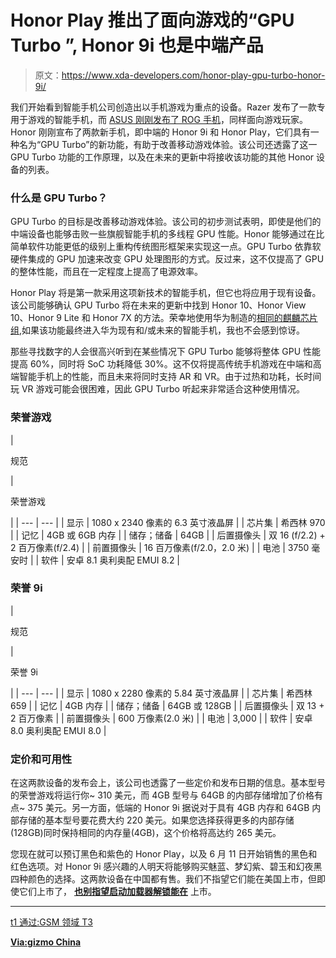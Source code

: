 # Honor Play 推出了面向游戏的“GPU Turbo ”, Honor 9i 也是中端产品

> 原文：<https://www.xda-developers.com/honor-play-gpu-turbo-honor-9i/>

我们开始看到智能手机公司创造出以手机游戏为重点的设备。Razer 发布了一款专用于游戏的智能手机，而 [ASUS 刚刚发布了 ROG 手机](https://www.xda-developers.com/asus-rog-phone-gaming-phone-announced/)，同样面向游戏玩家。Honor 刚刚宣布了两款新手机，即中端的 Honor 9i 和 Honor Play，它们具有一种名为“GPU Turbo”的新功能，有助于改善移动游戏体验。该公司还透露了这一 GPU Turbo 功能的工作原理，以及在未来的更新中将接收该功能的其他 Honor 设备的列表。

### 什么是 GPU Turbo？

GPU Turbo 的目标是改善移动游戏体验。该公司的初步测试表明，即使是他们的中端设备也能够击败一些旗舰智能手机的多线程 GPU 性能。Honor 能够通过在比简单软件功能更低的级别上重构传统图形框架来实现这一点。GPU Turbo 依靠软硬件集成的 GPU 加速来改变 GPU 处理图形的方式。反过来，这不仅提高了 GPU 的整体性能，而且在一定程度上提高了电源效率。

Honor Play 将是第一款采用这项新技术的智能手机，但它也将应用于现有设备。该公司能够确认 GPU Turbo 将在未来的更新中找到 Honor 10、Honor View 10、Honor 9 Lite 和 Honor 7X 的方法。荣幸地使用华为制造的[相同的麒麟芯片组](https://www.xda-developers.com/kirin-670-huawei-npu-mid-range/),如果该功能最终进入华为现有和/或未来的智能手机，我也不会感到惊讶。

那些寻找数字的人会很高兴听到在某些情况下 GPU Turbo 能够将整体 GPU 性能提高 60%，同时将 SoC 功耗降低 30%。这不仅将提高传统手机游戏在中端和高端智能手机上的性能，而且未来将同时支持 AR 和 VR。由于过热和功耗，长时间玩 VR 游戏可能会很困难，因此 GPU Turbo 听起来非常适合这种使用情况。

### 荣誉游戏

| 

规范

 | 

荣誉游戏

 |
| --- | --- |
| 显示 | 1080 x 2340 像素的 6.3 英寸液晶屏 |
| 芯片集 | 希西林 970 |
| 记忆 | 4GB 或 6GB 内存 |
| 储存；储备 | 64GB |
| 后置摄像头 | 双 16 (f/2.2) + 2 百万像素(f/2.4) |
| 前置摄像头 | 16 百万像素(f/2.0，2.0 米) |
| 电池 | 3750 毫安时 |
| 软件 | 安卓 8.1 奥利奥配 EMUI 8.2 |

### 荣誉 9i

| 

规范

 | 

荣誉 9i

 |
| --- | --- |
| 显示 | 1080 x 2280 像素的 5.84 英寸液晶屏 |
| 芯片集 | 希西林 659 |
| 记忆 | 4GB 内存 |
| 储存；储备 | 64GB 或 128GB |
| 后置摄像头 | 双 13 + 2 百万像素 |
| 前置摄像头 | 600 万像素(2.0 米) |
| 电池 | 3,000 |
| 软件 | 安卓 8.0 奥利奥配 EMUI 8.0 |

### 定价和可用性

在这两款设备的发布会上，该公司也透露了一些定价和发布日期的信息。基本型号的荣誉游戏将运行你~ 310 美元，而 4GB 型号与 64GB 的内部存储增加了价格有点~ 375 美元。另一方面，低端的 Honor 9i 据说对于具有 4GB 内存和 64GB 内部存储的基本型号要花费大约 220 美元。如果您选择获得更多的内部存储(128GB)同时保持相同的内存量(4GB)，这个价格将高达约 265 美元。

您现在就可以预订黑色和紫色的 Honor Play，以及 6 月 11 日开始销售的黑色和红色选项。对 Honor 9i 感兴趣的人明天将能够购买魅蓝、梦幻紫、碧玉和幻夜黑四种颜色的选择。这两款设备在中国都有售。我们不指望它们能在美国上市，但即使它们上市了， [**也别指望启动加载器解锁能在**](https://www.xda-developers.com/huawei-stop-providing-bootloader-unlock-codes/) 上市。

* * *

[t1 通过:GSM 领域 T3](https://www.gsmarena.com/honor_play_unveiled_with_kirin_970_and_a_low_price_honor_9i_is_also_gamerfriendly-news-31516.php)

[**Via:gizmo China**](https://www.gizmochina.com/2018/06/06/honor-announces-gpu-turbo-a-turbocharger-for-your-smartphone-graphics/)